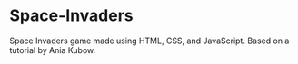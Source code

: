 # Space-Invaders
 Space Invaders game made using HTML, CSS, and JavaScript. Based on a tutorial by Ania Kubow.

